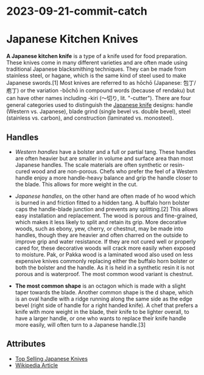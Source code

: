 # 2023-09-21-commit-catch
# Japanese Kitchen Knives

**A Japanese kitchen knife** is a type of a knife used for food preparation. These knives come in many different varieties and are often made using traditional Japanese blacksmithing techniques. They can be made from stainless steel, or hagane, which is the same kind of steel used to make Japanese swords.[1] Most knives are referred to as hōchō (Japanese: 包丁/庖丁) or the variation -bōchō in compound words (because of rendaku) but can have other names including -kiri (〜切り, lit. "-cutter"). There are four general categories used to distinguish the [Japanese knife](https://japanesechefsknife.com/) designs: handle (Western vs. Japanese), blade grind (single bevel vs. double bevel), steel (stainless vs. carbon), and construction (laminated vs. monosteel).
  
## Handles
  - *Western handles* have a bolster and a full or partial tang. These handles are often heavier but are smaller in volume and surface area than most Japanese handles. The scale materials are often synthetic or resin-cured wood and are non-porous. Chefs who prefer the feel of a Western handle enjoy a more handle-heavy balance and grip the handle closer to the blade. This allows for more weight in the cut.

  - *Japanese handles*, on the other hand are often made of ho wood which is burned in and friction fitted to a hidden tang. A buffalo horn bolster caps the handle-blade junction and prevents any splitting.[2] This allows easy installation and replacement. The wood is porous and fine-grained, which makes it less likely to split and retain its grip. More decorative woods, such as ebony, yew, cherry, or chestnut, may be made into handles, though they are heavier and often charred on the outside to improve grip and water resistance. If they are not cured well or properly cared for, these decorative woods will crack more easily when exposed to moisture. Pak, or Pakka wood is a laminated wood also used on less expensive knives commonly replacing either the buffalo horn bolster or both the bolster and the handle. As it is held in a synthetic resin it is not porous and is waterproof. The most common wood variant is chestnut.

  - **The most common shape** is an octagon which is made with a slight taper towards the blade. Another common shape is the d shape, which is an oval handle with a ridge running along the same side as the edge bevel (right side of handle for a right handed knife). A chef that prefers a knife with more weight in the blade, their knife to be lighter overall, to have a larger handle, or one who wants to replace their knife handle more easily, will often turn to a Japanese handle.[3]

  ## Attributes
  
  - [Top Selling Japanese Knives](https://japanesechefsknife.com/)
  - [Wikipedia Article](https://en.wikipedia.org/wiki/Japanese_kitchen_knife)
